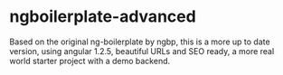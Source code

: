 ngboilerplate-advanced
======================

Based on the original ng-boilerplate by ngbp, this is a more up to date version, using angular 1.2.5, beautiful URLs and SEO ready, a more real world starter project with a demo backend.
